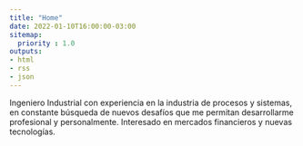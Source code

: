 ```yaml
---
title: "Home"
date: 2022-01-10T16:00:00-03:00
sitemap:
  priority : 1.0
outputs:
- html
- rss
- json
---
```

Ingeniero Industrial con experiencia en la industria de procesos y sistemas, en constante búsqueda de nuevos desafíos que me permitan desarrollarme profesional y personalmente. Interesado en mercados financieros y nuevas tecnologías.
